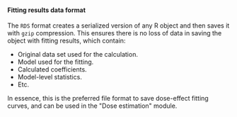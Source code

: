 #### Fitting results data format

The `RDS` format creates a serialized version of any R object and then saves it with `gzip` compression. This ensures there is no loss of data in saving the object with fitting results, which contain:

- Original data set used for the calculation.
- Model used for the fitting.
- Calculated coefficients.
- Model-level statistics.
- Etc.

In essence, this is the preferred file format to save dose-effect fitting curves, and can be used in the "Dose estimation" module.
